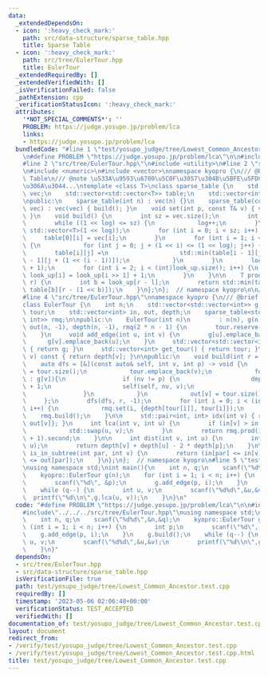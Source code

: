 ```yaml
---
data:
  _extendedDependsOn:
  - icon: ':heavy_check_mark:'
    path: src/data-structure/sparse_table.hpp
    title: Sparse Table
  - icon: ':heavy_check_mark:'
    path: src/tree/EulerTour.hpp
    title: EulerTour
  _extendedRequiredBy: []
  _extendedVerifiedWith: []
  _isVerificationFailed: false
  _pathExtension: cpp
  _verificationStatusIcon: ':heavy_check_mark:'
  attributes:
    '*NOT_SPECIAL_COMMENTS*': ''
    PROBLEM: https://judge.yosupo.jp/problem/lca
    links:
    - https://judge.yosupo.jp/problem/lca
  bundledCode: "#line 1 \"test/yosupo_judge/tree/Lowest_Common_Ancestor.test.cpp\"\
    \n#define PROBLEM \"https://judge.yosupo.jp/problem/lca\"\n\n#include<iostream>\n\
    #line 2 \"src/tree/EulerTour.hpp\"\n#include <utility>\n#line 2 \"src/data-structure/sparse_table.hpp\"\
    \n#include <numeric>\n#include <vector>\nnamespace kyopro {\n/// @brief Sparse\
    \ Table\n/// @note \u533A\u9593\u6700\u5C0F\u3057\u304B\u5BFE\u5FDC\u3057\u3066\
    \u306A\u3044...\ntemplate <class T>\nclass sparse_table {\n    std::vector<T>\
    \ vec;\n    std::vector<std::vector<T>> table;\n    std::vector<int> look_up;\n\
    \npublic:\n    sparse_table(int n) : vec(n) {}\n    sparse_table(const std::vector<T>&\
    \ vec) : vec(vec) { build(); }\n    void set(int p, const T& v) { vec[p] = v;\
    \ }\n    void build() {\n        int sz = vec.size();\n        int log = 0;\n\
    \        while ((1 << log) <= sz) {\n            log++;\n        }\n        table.assign(log,\
    \ std::vector<T>(1 << log));\n        for (int i = 0; i < sz; i++) {\n       \
    \     table[0][i] = vec[i];\n        }\n        for (int i = 1; i < log; i++)\
    \ {\n            for (int j = 0; j + (1 << i) <= (1 << log); j++) {\n        \
    \        table[i][j] =\n                    std::min(table[i - 1][j], table[i\
    \ - 1][j + (1 << (i - 1))]);\n            }\n        }\n        look_up.resize(sz\
    \ + 1);\n        for (int i = 2; i < (int)look_up.size(); i++) {\n           \
    \ look_up[i] = look_up[i >> 1] + 1;\n        }\n    }\n\n    T prod(int l, int\
    \ r) {\n        int b = look_up[r - l];\n        return std::min(table[b][l],\
    \ table[b][r - (1 << b)]);\n    }\n};\n};  // namespace kyopro\n\n/// @docs docs/data-structure/sparse_table.md\n\
    #line 4 \"src/tree/EulerTour.hpp\"\nnamespace kyopro {\n/// @brief EulerTour\n\
    class EulerTour {\n    int n;\n    std::vector<std::vector<int>> g;\n    std::vector<int>\
    \ tour;\n    std::vector<int> in, out, depth;\n    sparse_table<std::pair<int,\
    \ int>> rmq;\n\npublic:\n    EulerTour(int n)\n        : n(n), g(n), in(n, -1),\
    \ out(n, -1), depth(n, -1), rmq(2 * n - 1) {\n        tour.reserve(2 * n - 1);\n\
    \    }\n     void add_edge(int u, int v) {\n        g[u].emplace_back(v);\n  \
    \      g[v].emplace_back(u);\n    }\n     std::vector<std::vector<int>> get_graph()\
    \ { return g; }\n     std::vector<int> get_tour() { return tour; }\n     int get_depth(int\
    \ v) const { return depth[v]; }\n\npublic:\n    void build(int r = 0) {\n    \
    \    auto dfs = [&](const auto& self, int v, int p) -> void {\n            in[v]\
    \ = tour.size();\n            tour.emplace_back(v);\n            for (auto nv\
    \ : g[v]){\n                if (nv != p) {\n                    depth[nv] = depth[v]\
    \ + 1;\n                    self(self, nv, v);\n                    tour.emplace_back(v);\n\
    \                }\n            }\n            out[v] = tour.size() - 1;\n   \
    \     };\n        dfs(dfs, r, -1);\n        for (int i = 0; i < (int)tour.size();\
    \ i++) {\n            rmq.set(i, {depth[tour[i]], tour[i]});\n        }\n    \
    \    rmq.build();\n    }\n\n     std::pair<int, int> idx(int v) { return {in[v],\
    \ out[v]}; }\n     int lca(int v, int u) {\n        if (in[v] > in[u] + 1) {\n\
    \            std::swap(u, v);\n        }\n        return rmq.prod(in[v], in[u]\
    \ + 1).second;\n    }\n\n     int dist(int v, int u) {\n        int p = lca(v,\
    \ u);\n        return depth[v] + depth[u] - 2 * depth[p];\n    }\n\n     bool\
    \ is_in_subtree(int par, int v) {\n        return (in[par] <= in[v] && out[v]\
    \ <= out[par]);\n    }\n};\n};  // namespace kyopro\n#line 5 \"test/yosupo_judge/tree/Lowest_Common_Ancestor.test.cpp\"\
    \nusing namespace std;\nint main(){\n    int n, q;\n    scanf(\"%d%d\",&n,&q);\n\
    \    kyopro::EulerTour g(n);\n    for (int i = 1; i < n; i++) {\n        int p;\n\
    \        scanf(\"%d\", &p);\n        g.add_edge(p, i);\n    }\n    g.build();\n\
    \    while (q--) {\n        int u, v;\n        scanf(\"%d%d\",&u,&v);\n      \
    \  printf(\"%d\\n\",g.lca(u, v));\n    }\n}\n"
  code: "#define PROBLEM \"https://judge.yosupo.jp/problem/lca\"\n\n#include<iostream>\n\
    #include\"../../../src/tree/EulerTour.hpp\"\nusing namespace std;\nint main(){\n\
    \    int n, q;\n    scanf(\"%d%d\",&n,&q);\n    kyopro::EulerTour g(n);\n    for\
    \ (int i = 1; i < n; i++) {\n        int p;\n        scanf(\"%d\", &p);\n    \
    \    g.add_edge(p, i);\n    }\n    g.build();\n    while (q--) {\n        int\
    \ u, v;\n        scanf(\"%d%d\",&u,&v);\n        printf(\"%d\\n\",g.lca(u, v));\n\
    \    }\n}"
  dependsOn:
  - src/tree/EulerTour.hpp
  - src/data-structure/sparse_table.hpp
  isVerificationFile: true
  path: test/yosupo_judge/tree/Lowest_Common_Ancestor.test.cpp
  requiredBy: []
  timestamp: '2023-05-06 02:06:48+00:00'
  verificationStatus: TEST_ACCEPTED
  verifiedWith: []
documentation_of: test/yosupo_judge/tree/Lowest_Common_Ancestor.test.cpp
layout: document
redirect_from:
- /verify/test/yosupo_judge/tree/Lowest_Common_Ancestor.test.cpp
- /verify/test/yosupo_judge/tree/Lowest_Common_Ancestor.test.cpp.html
title: test/yosupo_judge/tree/Lowest_Common_Ancestor.test.cpp
---
```


